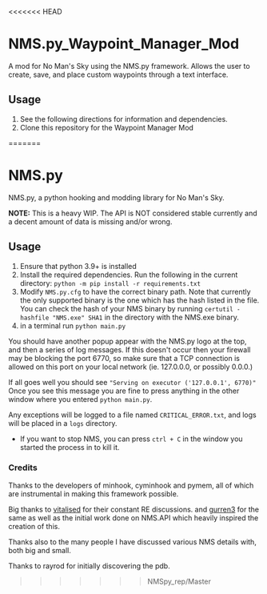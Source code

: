 <<<<<<< HEAD
# NMS.py_Waypoint_Manager_Mod
A mod for No Man's Sky using the NMS.py framework. Allows the user to create, save, and place custom waypoints through a text interface.

## Usage

1. See the following directions for information and dependencies.
1. Clone this repository for the Waypoint Manager Mod

=======
# NMS.py

NMS.py, a python hooking and modding library for No Man's Sky.

**NOTE:** This is a heavy WIP. The API is NOT considered stable currently and a decent amount of data is missing and/or wrong.

## Usage

1. Ensure that python 3.9+ is installed
1. Install the required dependencies. Run the following in the current directory: `python -m pip install -r requirements.txt`
1. Modify `NMS.py.cfg` to have the correct binary path. Note that currently the only supported binary is the one which has the hash listed in the file. You can check the hash of your NMS binary by running `certutil -hashfile "NMS.exe" SHA1` in the directory with the NMS.exe binary.
1. in a terminal run `python main.py`

You should have another popup appear with the NMS.py logo at the top, and then a series of log messages.
If this doesn't occur then your firewall may be blocking the port 6770, so make sure that a TCP connection is allowed on this port on your local network (ie. 127.0.0.0, or possibly 0.0.0.)

If all goes well you should see `"Serving on executor ('127.0.0.1', 6770)"`
Once you see this message you are fine to press anything in the other window where you entered `python main.py`.

Any exceptions will be logged to a file named `CRITICAL_ERROR.txt`, and logs will be placed in a `logs` directory.

- If you want to stop NMS, you can press `ctrl + C` in the window you started the process in to kill it.


### Credits

Thanks to the developers of minhook, cyminhook and pymem, all of which are instrumental in making this framework possible.

Big thanks to [vitalised](https://github.com/VITALISED) for their constant RE discussions. and [gurren3](https://github.com/gurrenm3) for the same as well as the initial work done on NMS.API which heavily inspired the creation of this.

Thanks also to the many people I have discussed various NMS details with, both big and small.

Thanks to rayrod for initially discovering the pdb.
>>>>>>> NMSpy_rep/Master

